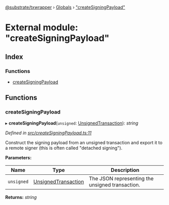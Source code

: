 [@substrate/txwrapper](../README.md) › [Globals](../globals.md) › ["createSigningPayload"](_createsigningpayload_.md)

# External module: "createSigningPayload"

## Index

### Functions

* [createSigningPayload](_createsigningpayload_.md#createsigningpayload)

## Functions

###  createSigningPayload

▸ **createSigningPayload**(`unsigned`: [UnsignedTransaction](../interfaces/_util_types_.unsignedtransaction.md)): *string*

*Defined in [src/createSigningPayload.ts:11](https://github.com/paritytech/txwrapper/blob/32e6680/src/createSigningPayload.ts#L11)*

Construct the signing payload from an unsigned transaction and export it to
a remote signer (this is often called "detached signing").

**Parameters:**

Name | Type | Description |
------ | ------ | ------ |
`unsigned` | [UnsignedTransaction](../interfaces/_util_types_.unsignedtransaction.md) | The JSON representing the unsigned transaction.  |

**Returns:** *string*
